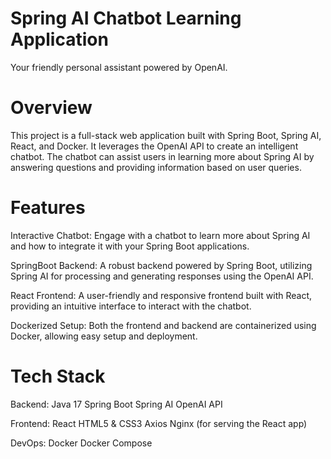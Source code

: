 # Spring AI Chatbot Learning Application

Your friendly personal assistant powered by OpenAI.

# Overview
This project is a full-stack web application built with Spring Boot, Spring AI, React, and Docker. It leverages the OpenAI API to create an intelligent chatbot. The chatbot can assist users in learning more about Spring AI by answering questions and providing information based on user queries.

# Features
Interactive Chatbot: Engage with a chatbot to learn more about Spring AI and how to integrate it with your Spring Boot applications.

SpringBoot Backend: A robust backend powered by Spring Boot, utilizing Spring AI for processing and generating responses using the OpenAI API.

React Frontend: A user-friendly and responsive frontend built with React, providing an intuitive interface to interact with the chatbot.

Dockerized Setup: Both the frontend and backend are containerized using Docker, allowing easy setup and deployment.

# Tech Stack

Backend:
Java 17
Spring Boot
Spring AI
OpenAI API

Frontend:
React
HTML5 & CSS3
Axios
Nginx (for serving the React app)

DevOps:
Docker
Docker Compose


